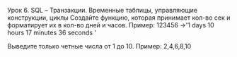 Урок 6. SQL – Транзакции. Временные таблицы, управляющие конструкции, циклы
Создайте функцию, которая принимает кол-во сек и форматирует их в кол-во дней и часов.
Пример: 123456 ->'1 days 10 hours 17 minutes 36 seconds '

Выведите только четные числа от 1 до 10.
Пример: 2,4,6,8,10

